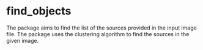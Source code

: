 # find_objects

The package aims to find the list of the sources provided in the input image file. The package uses the clustering algorithm to find the sources in the given image. 
